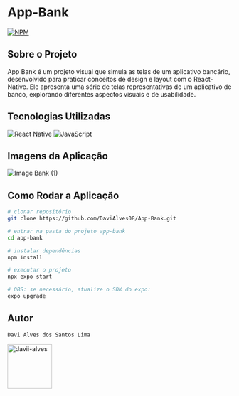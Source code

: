 <h1>App-Bank</h1>

[![NPM](https://img.shields.io/npm/l/react)](https://github.com/DaviAlves08/App-Bank/blob/main/LICENSE) 

<h2>Sobre o Projeto</h2> 
<p>App Bank é um projeto visual que simula as telas de um aplicativo bancário, desenvolvido para praticar conceitos de design e layout com o React-Native. Ele apresenta uma série de telas representativas de um aplicativo de banco, explorando diferentes aspectos visuais e de usabilidade.</p>

<h2>Tecnologias Utilizadas</h2>

![React Native](https://img.shields.io/badge/React_Native-20232A?style=for-the-badge&logo=react&logoColor=61DAFB)
![JavaScript](https://img.shields.io/badge/JavaScript-F7DF1E?style=for-the-badge&logo=javascript&logoColor=black)

<h2>Imagens da Aplicação</h2>



  
  ![Image Bank (1)](https://github.com/DaviAlves08/assets/assets/139929297/6f86a4fd-eaee-47dc-b283-76ad85616631)


<h2>Como Rodar a Aplicação</h2>

```bash
# clonar repositório
git clone https://github.com/DaviAlves08/App-Bank.git

# entrar na pasta do projeto app-bank
cd app-bank

# instalar dependências
npm install

# executar o projeto
npx expo start

# OBS: se necessário, atualize o SDK do expo: 
expo upgrade
```

## Autor 

`Davi Alves dos Santos Lima`
<p>
<a href="https://linkedin.com/in/davii-alves" target="blank"><img align="center" src="https://user-images.githubusercontent.com/74038190/235294012-0a55e343-37ad-4b0f-924f-c8431d9d2483.gif" alt="davii-alves" height="100" width="100" /></a>
</p>
</div>

